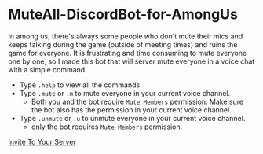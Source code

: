 # MuteAll-DiscordBot-for-AmongUs

In among us, there's always some people who don't mute their mics and keeps talking during the game (outside of meeting times) and ruins the game for everyone. It is frustrating and time consuming to mute everyone one by one, so I made this bot that will server mute everyone in a voice chat with a simple command.

  - Type ```.help``` to view all the commands.
  - Type ```.mute``` or ```.m``` to mute everyone in your current voice channel.
    - Both you and the bot require ```Mute Members``` permission. Make sure the bot also has the permission in your current voice channel.
  - Type ```.unmute``` or ```.u``` to unmute everyone in your current voice channel.
    - only the bot requires ```Mute Members``` permission.



[Invite To Your Server](https://discord.com/oauth2/authorize?client_id=757369495953342593&scope=bot&permissions=4201472)

